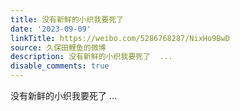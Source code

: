 ```yaml
---
title: 没有新鲜的小织我要死了
date: '2023-09-09'
linkTitle: https://weibo.com/5286768287/NixHo9BwD
source: 久保田鲤鱼的微博
description: 没有新鲜的小织我要死了  ...
disable_comments: true
---
```

没有新鲜的小织我要死了  ...